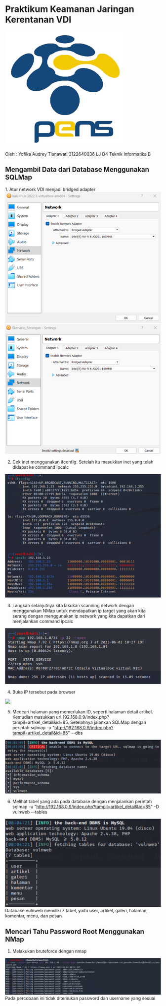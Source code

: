 <h1>Praktikum Keamanan Jaringan 
Kerentanan VDI</h1>

<img src="img/logo_pens.png">

Oleh :
Yofika Audrey Tisnawati
3122640036
LJ D4 Teknik Informatika B

<h2><b> Mengambil Data dari Database Menggunakan SQLMap </b></h2>
1. Atur network VDI menjadi bridged adapter
<img src="img/1.png">
<img src="img/2.png">

2. Cek inet menggunakan ifconfig. Setelah itu masukkan inet yang telah didapat ke command ipcalc
<img src="img/3.png">

3. Langkah selanjutnya kita lakukan scanning network dengan menggunakan NMap untuk mendapatkan ip target yang akan kita serang dengan menggunakan ip network yang kita dapatkan dari menjalankan command ipcalc
<img src="img/4.png">

4. Buka IP tersebut pada browser
<img src="img/5.png">

5. Mencari halaman yang memerlukan ID, seperti halaman detail artikel. Kemudian masukkan url 192.168.0.9/index.php?tampil=artikel_detail&id=85. Setelahnya jalankan SQLMap dengan perintah sqlmap -u "http://192.168.0.9/index.php?tampil=artikel_detail&id=85" --dbs
<img src="img/6.png">

6. Melihat tabel yang ada pada database dengan menjalankan perintah sqlmap -u "http://192.168.0.9/index.php?tampil=artikel_detail&id=85" -D vulnweb --tables
<img src="img/7.png">
Database vulnweb memiliki 7 tabel, yaitu user, artikel, galeri, halaman, komentar, menu, dan pesan

<h2><b>  Mencari Tahu Password Root Menggunakan NMap </b></h2>

1. Melakukan bruteforce dengan nmap 
<img src="img/8.png">
Pada percobaan ini tidak ditemukan password dan username yang sesuai
